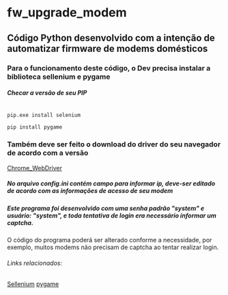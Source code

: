 # fw_upgrade_modem

## Código Python desenvolvido com a intenção de automatizar firmware de modems domésticos

### Para o funcionamento deste código, o Dev precisa instalar a biblioteca sellenium e pygame
##### Checar a versão de seu PIP
```terminal

pip.exe install selenium

pip install pygame
```

### Também deve ser feito o download do driver do seu navegador de acordo com a versão

[Chrome_WebDriver](https://www.selenium.dev/documentation/webdriver/)

##### No arquivo config.ini contém campo para informar ip, deve-ser editado de acordo com as informações de acesso de seu modem
##### Este programa foi desenvolvido com uma senha padrão "system" e usuário: "system", e toda tentativa de login era necessário informar um captcha.
O código do programa poderá ser alterado conforme a necessidade, por exemplo, muitos modems não precisam de captcha ao tentar realizar login.

###### Links relacionados:
[Sellenium](https://selenium-python.readthedocs.io/installation.html)
[pygame](https://www.pygame.org/docs/)
